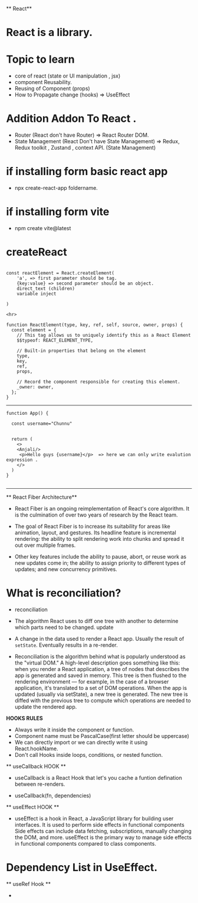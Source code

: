** React**

# React is a library.

# Topic to learn

- core of react (state or UI manipulation , jsx)
- component Reusability.
- Reusing of Component (props)
- How to Propagate change (hooks) => UseEffect

# Addition Addon To React .
- Router (React don't have Router) => React Router DOM.
- State Management (React Don't have State Management) => Redux, Redux toolkit , Zustand , context API. (State Management)



# if installing form basic react app

 - npx create-react-app foldername.

 # if installing form vite 

 - npm create vite@latest 



# createReact

``` react

const reactElement = React.createElement(
    'a', => first parameter should be tag.
    {key:value} => second parameter should be an object.
    direct_text (children)
    variable inject 

)

<hr>

function ReactElement(type, key, ref, self, source, owner, props) {
  const element = {
    // This tag allows us to uniquely identify this as a React Element
    $$typeof: REACT_ELEMENT_TYPE,

    // Built-in properties that belong on the element
    type,
    key,
    ref,
    props,

    // Record the component responsible for creating this element.
    _owner: owner,
  };
}

```

<hr>

``` 
function App() {
  
  const username="Chunnu"


  return (
    <>
    <Anjali/>
     <p>Hello guys {username}</p>  => here we can only write evalution expression . 
    </>
  )
}


```

<hr>


** React Fiber Architecture**
- React Fiber is an ongoing reimplementation of React's core algorithm. It is the culmination of over two years of research by the React team.

- The goal of React Fiber is to increase its suitability for areas like animation, layout, and gestures. Its headline feature is incremental rendering: the ability to split rendering work into chunks and spread it out over multiple frames.

- Other key features include the ability to pause, abort, or reuse work as new updates come in; the ability to assign priority to different types of updates; and new concurrency primitives.

# What is reconciliation?
- reconciliation
- The algorithm React uses to diff one tree with another to determine which parts need to be changed.
update
- A change in the data used to render a React app. Usually the result of `setState`. Eventually results in a re-render.


- Reconciliation is the algorithm behind what is popularly understood as the "virtual DOM." A high-level description goes something like this: when you render a React application, a tree of nodes that describes the app is generated and saved in memory. This tree is then flushed to the rendering environment — for example, in the case of a browser application, it's translated to a set of DOM operations. When the app is updated (usually via setState), a new tree is generated. The new tree is diffed with the previous tree to compute which operations are needed to update the rendered app.

**HOOKS RULES**

- Always write it inside the component or function.
- Component name must be PascalCase(first letter should be uppercase)
- We can directly import or we can directly write it using React.hookName.
- Don't call Hooks inside loops, conditions, or nested function.

** useCallback HOOK **

- useCallback is a React Hook that let's you cache a funtion defination between re-renders.

- useCallback(fn, dependencies)

** useEffect HOOK ** 

- useEffect is a hook in React, a JavaScript library for building user interfaces. It is used to perform side effects in functional components  Side effects can include data fetching, subscriptions, manually changing the DOM, and more. useEffect is the primary way to manage side effects in functional components compared to class components.

# Dependency List in UseEffect.


** useRef Hook **

- 

